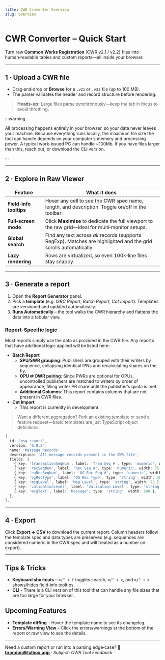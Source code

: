 ```yaml
---
title: CWR Converter Overview
slug: overview
---
```


# CWR Converter – Quick Start

Turn raw **Common Works Registration** (CWR v2.1 / v2.2) files into human‑readable tables and custom reports—all inside your browser.

---

## 1 · Upload a CWR file

* Drag‑and‑drop or **Browse** for a `.v21` or `.v22` file (up to 100 MB).
* The parser validates the header and record structure before rendering.

> **Heads‑up:** Large files parse synchronously—keep the tab in focus to avoid throttling.

:::warning

All processing happens entirely in your browser, so your data never leaves your machine. Because everything runs locally, the maximum file size the tool can handle depends on your computer’s memory and processing power. A typical work-issued PC can handle ~100Mb. If you have files larger than this, reach out, or download the CLI version.

:::

---

## 2 · Explore in **Raw Viewer**

| Feature                 | What it does                                                                                                      |
| ----------------------- | ----------------------------------------------------------------------------------------------------------------- |
| **Field‑info tooltips** | Hover any cell to see the CWR spec name, length, and description. Toggle on/off in the toolbar.                   |
| **Full‑screen mode**    | Click **Maximise** to dedicate the full viewport to the raw grid—ideal for multi‑monitor setups.                  |
| **Global search**       | Find any text across *all* records (supports RegExp). Matches are highlighted and the grid scrolls automatically. |
| **Lazy rendering**      | Rows are virtualized, so even 100k‑line files stay snappy.                                                        |

---

## 3 · Generate a report

1. Open the **Report Generator** panel.
2. Pick a **template** (e.g. *ISRC Report*, *Batch Report*, *Cat Import*). Templates are versioned and updated automatically.
3. **Runs Automatically** – the tool walks the CWR hierarchy and flattens the data into a tabular view.

### Report-Specific logic

Most reports simply use the data as provided in the CWR file. Any reports that have additional logic applied will be listed here:

* **Batch Report**
    * **SPU/SWR grouping**: Publishers are grouped with their writers by sequence, collapsing identical IPNs and recalculating shares on the fly.
    * **OPU ⇄ OWR pairing**: Since PWRs are optional for OPUs, uncontrolled publishers are matched to writers by order of appearance, filling writer PR share until the publisher’s quota is met.
    * **Additional Columns**: This report contains columns that are not present in CWR files.
* **Cat Import**
    * This report is currenlty in development.

> Want a different aggregation? Fork an existing template or send a feature request—basic templates are just TypeScript object definitions.

```typescript
{
  id: 'msg-report',
  version: '0.0.2',
  name: 'Message Records',
  description: 'All message records present in the CWR file',
  fields: [
    { key: 'transactionSeqNum', label: 'Tran Seq #', type: 'numeric', width: 75, },
    { key: 'recSeqNum', label: 'Rec Seq #', type: 'numeric', width: 75 },
    { key: 'ogRecSeqNum', label: 'OG Rec Seq #', type: 'numeric', width: 75 },
    { key: 'ogRecType', label: 'OG Rec Type', type: 'string', width: 100 },
    { key: 'msgLevel', label: 'Msg Level', type: 'string', width: 75 },
    { key: 'validationLevel', label: 'Valication Level', type: 'string', width: 100, },
    { key: 'msgText', label: 'Message', type: 'string', width: 600 },
  ],
},
```

---

## 4 · Export

Click **Export → CSV** to download the current report. Column headers follow the template spec and data types are preserved (e.g. sequences are considered numeric in the CWR spec and will treated as a number on export).

---

## Tips & Tricks

* **Keyboard shortcuts** – `⌘/^ + f` toggles search, `⌘/^ + e`, and `⌘/^ + k` shows/hides field‑info tooltips.
* **CLI** - There is a CLI version of this tool that can handle any file sizes that are too large for your browser.

## Upcoming Features

* **Template diffing** – Hover the template name to see its changelog.
* **Errors/Warning View** – Click the errors/warnings at the bottom of the report or raw view to see the details.

---

Need a custom report or run into a parsing edge‑case?
📧 **[brandon@tulbox.app](mailto:brandon@tulbox.app)** · *Subject: CWR Tool Feedback*
